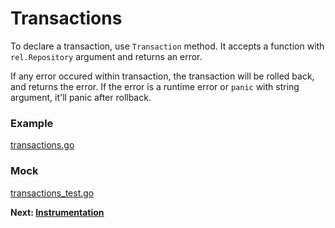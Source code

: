 # Transactions

To declare a transaction, use `Transaction` method.
It accepts a function with `rel.Repository` argument and returns an error.

If any error occured within transaction, the transaction will be rolled back, and returns the error.
If the error is a runtime error or `panic` with string argument, it'll panic after rollback.

<!-- tabs:start -->

### **Example**

[transactions.go](transactions.go ':include :fragment=transactions')


### **Mock**

[transactions_test.go](transactions_test.go ':include :fragment=transactions')

<!-- tabs:end -->

**Next: [Instrumentation](instrumentation.md)**
